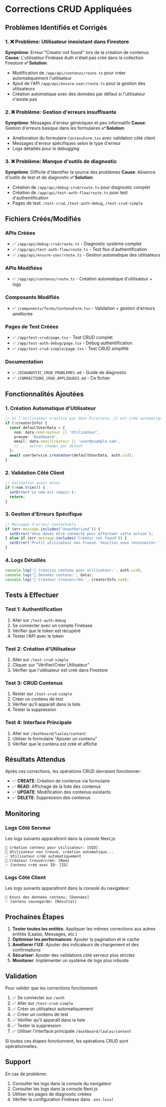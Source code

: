 # Corrections CRUD Appliquées

## Problèmes Identifiés et Corrigés

### 1. ❌ Problème: Utilisateur inexistant dans Firestore
**Symptôme**: Erreur "Creator not found" lors de la création de contenus
**Cause**: L'utilisateur Firebase Auth n'était pas créé dans la collection Firestore
**✅ Solution**: 
- Modification de `/app/api/contenus/route.ts` pour créer automatiquement l'utilisateur
- Ajout de l'API `/app/api/ensure-user/route.ts` pour la gestion des utilisateurs
- Création automatique avec des données par défaut si l'utilisateur n'existe pas

### 2. ❌ Problème: Gestion d'erreurs insuffisante
**Symptôme**: Messages d'erreur génériques et peu informatifs
**Cause**: Gestion d'erreurs basique dans les formulaires
**✅ Solution**:
- Amélioration du formulaire `ContenuForm.tsx` avec validation côté client
- Messages d'erreur spécifiques selon le type d'erreur
- Logs détaillés pour le debugging

### 3. ❌ Problème: Manque d'outils de diagnostic
**Symptôme**: Difficile d'identifier la source des problèmes
**Cause**: Absence d'outils de test et de diagnostic
**✅ Solution**:
- Création de `/app/api/debug-crud/route.ts` pour diagnostic complet
- Création de `/app/api/test-auth-flow/route.ts` pour test d'authentification
- Pages de test: `/test-crud`, `/test-auth-debug`, `/test-crud-simple`

## Fichiers Créés/Modifiés

### APIs Créées
- ✅ `/app/api/debug-crud/route.ts` - Diagnostic système complet
- ✅ `/app/api/test-auth-flow/route.ts` - Test flux d'authentification
- ✅ `/app/api/ensure-user/route.ts` - Gestion automatique des utilisateurs

### APIs Modifiées
- ✅ `/app/api/contenus/route.ts` - Création automatique d'utilisateur + logs

### Composants Modifiés
- ✅ `/components/forms/ContenuForm.tsx` - Validation + gestion d'erreurs améliorée

### Pages de Test Créées
- ✅ `/app/test-crud/page.tsx` - Test CRUD complet
- ✅ `/app/test-auth-debug/page.tsx` - Debug authentification
- ✅ `/app/test-crud-simple/page.tsx` - Test CRUD simplifié

### Documentation
- ✅ `/DIAGNOSTIC_CRUD_PROBLEMES.md` - Guide de diagnostic
- ✅ `/CORRECTIONS_CRUD_APPLIQUEES.md` - Ce fichier

## Fonctionnalités Ajoutées

### 1. Création Automatique d'Utilisateur
```typescript
// Si l'utilisateur n'existe pas dans Firestore, il est créé automatiquement
if (!creatorInfo) {
  const defaultUserData = {
    nom: data.nomCreateur || 'Utilisateur',
    prenom: 'Dashboard',
    email: data.emailCreateur || 'user@example.com',
    // ... autres champs par défaut
  };
  await userService.createUser(defaultUserData, auth.uid);
}
```

### 2. Validation Côté Client
```typescript
// Validation avant envoi
if (!nom.trim()) {
  setError('Le nom est requis');
  return;
}
```

### 3. Gestion d'Erreurs Spécifique
```typescript
// Messages d'erreur contextuels
if (err.message.includes('Unauthorized')) {
  setError('Vous devez être connecté pour effectuer cette action');
} else if (err.message.includes('Creator not found')) {
  setError('Profil utilisateur non trouvé. Veuillez vous reconnecter.');
}
```

### 4. Logs Détaillés
```typescript
console.log('📝 Création contenu pour utilisateur:', auth.uid);
console.log('📄 Données contenu:', data);
console.log('👤 Créateur trouvé/créé:', creatorInfo.nom);
```

## Tests à Effectuer

### Test 1: Authentification
1. Aller sur `/test-auth-debug`
2. Se connecter avec un compte Firebase
3. Vérifier que le token est récupéré
4. Tester l'API avec le token

### Test 2: Création d'Utilisateur
1. Aller sur `/test-crud-simple`
2. Cliquer sur "Vérifier/Créer Utilisateur"
3. Vérifier que l'utilisateur est créé dans Firestore

### Test 3: CRUD Contenus
1. Rester sur `/test-crud-simple`
2. Créer un contenu de test
3. Vérifier qu'il apparaît dans la liste
4. Tester la suppression

### Test 4: Interface Principale
1. Aller sur `/dashboard/laalas/content`
2. Utiliser le formulaire "Ajouter un contenu"
3. Vérifier que le contenu est créé et affiché

## Résultats Attendus

Après ces corrections, les opérations CRUD devraient fonctionner:

- ✅ **CREATE**: Création de contenus via formulaire
- ✅ **READ**: Affichage de la liste des contenus
- ✅ **UPDATE**: Modification des contenus existants
- ✅ **DELETE**: Suppression des contenus

## Monitoring

### Logs Côté Serveur
Les logs suivants apparaîtront dans la console Next.js:
```
📝 Création contenu pour utilisateur: [UID]
👤 Utilisateur non trouvé, création automatique...
✅ Utilisateur créé automatiquement
👤 Créateur trouvé/créé: [Nom]
✅ Contenu créé avec ID: [ID]
```

### Logs Côté Client
Les logs suivants apparaîtront dans la console du navigateur:
```
📝 Envoi des données contenu: [Données]
✅ Contenu sauvegardé: [Résultat]
```

## Prochaines Étapes

1. **Tester toutes les entités**: Appliquer les mêmes corrections aux autres entités (Laalas, Messages, etc.)
2. **Optimiser les performances**: Ajouter la pagination et le cache
3. **Améliorer l'UX**: Ajouter des indicateurs de chargement et des confirmations
4. **Sécuriser**: Ajouter des validations côté serveur plus strictes
5. **Monitorer**: Implémenter un système de logs plus robuste

## Validation

Pour valider que les corrections fonctionnent:

1. ✅ Se connecter sur `/auth`
2. ✅ Aller sur `/test-crud-simple`
3. ✅ Créer un utilisateur automatiquement
4. ✅ Créer un contenu de test
5. ✅ Vérifier qu'il apparaît dans la liste
6. ✅ Tester la suppression
7. ✅ Utiliser l'interface principale `/dashboard/laalas/content`

Si toutes ces étapes fonctionnent, les opérations CRUD sont opérationnelles.

## Support

En cas de problème:
1. Consulter les logs dans la console du navigateur
2. Consulter les logs dans la console Next.js
3. Utiliser les pages de diagnostic créées
4. Vérifier la configuration Firebase dans `.env.local`